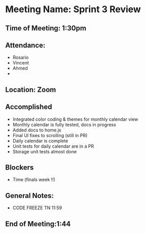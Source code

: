 # Meeting Name: Sprint 3 Review

## Time of Meeting: 1:30pm

## Attendance: 
- Rosario 
- Vincent
- Ahmed
- 

## Location: Zoom

## Accomplished
- Integrated color coding & themes for monthly calendar view 
- Monthly calendar is fully tested, docs in progress 
- Added docs to home.js 
- Final UI fixes to scrolling (still in PR)
- Daily calendar is complete
- Unit tests for daily calendar are in a PR
- Storage unit tests almost done 

## Blockers
 - Time (finals week !!) 


## General Notes:
 - CODE FREEZE TN 11:59

## End of Meeting:1:44
